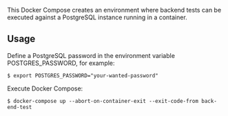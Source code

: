 <!--
SPDX-FileCopyrightText: 2023 The Aalto Grades Developers

SPDX-License-Identifier: MIT
-->

This Docker Compose creates an environment where backend tests can be executed against a PostgreSQL instance running in a container.

## Usage

Define a PostgreSQL password in the environment variable POSTGRES_PASSWORD, for example:
```
$ export POSTGRES_PASSWORD="your-wanted-password"
```
Execute Docker Compose:
```
$ docker-compose up --abort-on-container-exit --exit-code-from back-end-test
```
